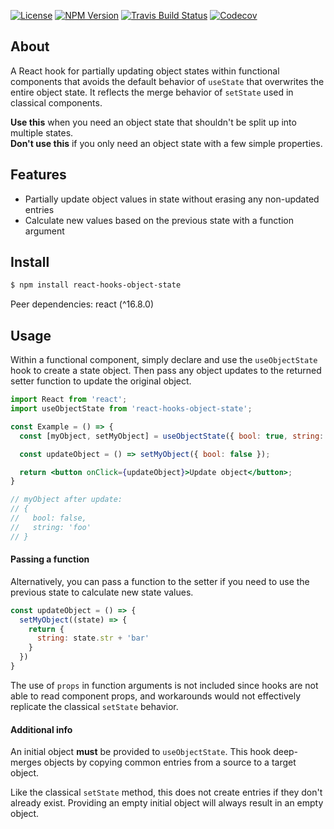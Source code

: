 [![License][license-img]][license-link]
[![NPM Version][npm-img]][npm-link]
[![Travis Build Status][travis-img]][travis-link]
[![Codecov][coverage-img]][coverage-link]

## About

A React hook for partially updating object states within functional components that avoids the default behavior of `useState` that overwrites the entire object state. It reflects the merge behavior of `setState` used in classical components.

**Use this** when you need an object state that shouldn't be split up into multiple states.  
**Don't use this** if you only need an object state with a few simple properties.

## Features

- Partially update object values in state without erasing any non-updated entries
- Calculate new values based on the previous state with a function argument

## Install

```bash
$ npm install react-hooks-object-state
```

Peer dependencies: react (^16.8.0)

## Usage

Within a functional component, simply declare and use the `useObjectState` hook to create a state object. Then pass any object updates to the returned setter function to update the original object.

```jsx
import React from 'react';
import useObjectState from 'react-hooks-object-state';

const Example = () => {
  const [myObject, setMyObject] = useObjectState({ bool: true, string: 'foo' });

  const updateObject = () => setMyObject({ bool: false });

  return <button onClick={updateObject}>Update object</button>;
}

// myObject after update:
// {
//   bool: false,
//   string: 'foo'
// }
```

#### Passing a function

Alternatively, you can pass a function to the setter if you need to use the previous state to calculate new state values.

```jsx
const updateObject = () => {
  setMyObject((state) => {
    return {
      string: state.str + 'bar'
    }
  })
}
```

The use of `props` in function arguments is not included since hooks are not able to read component props, and workarounds would not effectively replicate the classical `setState` behavior.

#### Additional info

An initial object **must** be provided to `useObjectState`. This hook deep-merges objects by copying common entries from a source to a target object.

Like the classical `setState` method, this does not create entries if they don't already exist. Providing an empty initial object will always result in an empty object.

[license-img]: https://img.shields.io/github/license/acdvs/react-hooks-object-state
[license-link]: https://github.com/acdvs/react-hooks-object-state/blob/master/LICENSE

[npm-img]: https://img.shields.io/npm/v/react-hooks-object-state
[npm-link]: https://www.npmjs.com/package/react-hooks-object-state

[travis-img]: https://img.shields.io/travis/acdvs/react-hooks-object-state
[travis-link]: https://travis-ci.org/acdvs/react-hooks-object-state

[coverage-img]: https://img.shields.io/codecov/c/gh/adamdavies001/react-hooks-object-state
[coverage-link]: https://codecov.io/gh/adamdavies001/react-hooks-object-state